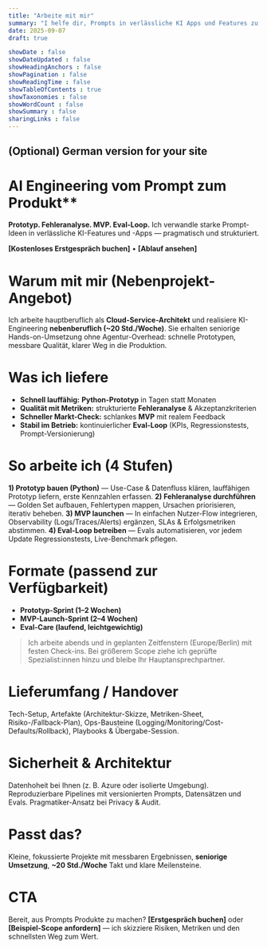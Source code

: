 ```yaml
---
title: "Arbeite mit mir"
summary: "I helfe dir, Prompts in verlässliche KI Apps und Features zu verwandeln."
date: 2025-09-07
draft: true

showDate : false
showDateUpdated : false
showHeadingAnchors : false
showPagination : false
showReadingTime : false
showTableOfContents : true
showTaxonomies : false 
showWordCount : false
showSummary : false
sharingLinks : false
---
```


## (Optional) German version for your site

# AI Engineering vom Prompt zum Produkt**

**Prototyp. Fehleranalyse. MVP. Eval-Loop.**
Ich verwandle starke Prompt-Ideen in verlässliche KI-Features und -Apps — pragmatisch und strukturiert.

**[Kostenloses Erstgespräch buchen]** • **[Ablauf ansehen]**

# Warum mit mir (Nebenprojekt-Angebot)

Ich arbeite hauptberuflich als **Cloud-Service-Architekt** und realisiere KI-Engineering **nebenberuflich (~20 Std./Woche)**. Sie erhalten seniorige Hands-on-Umsetzung ohne Agentur-Overhead: schnelle Prototypen, messbare Qualität, klarer Weg in die Produktion.

# Was ich liefere

* **Schnell lauffähig:** **Python-Prototyp** in Tagen statt Monaten
* **Qualität mit Metriken:** strukturierte **Fehleranalyse** & Akzeptanzkriterien
* **Schneller Markt-Check:** schlankes **MVP** mit realem Feedback
* **Stabil im Betrieb:** kontinuierlicher **Eval-Loop** (KPIs, Regressionstests, Prompt-Versionierung)

# So arbeite ich (4 Stufen)

**1) Prototyp bauen (Python)** — Use-Case & Datenfluss klären, lauffähigen Prototyp liefern, erste Kennzahlen erfassen.
**2) Fehleranalyse durchführen** — Golden Set aufbauen, Fehlertypen mappen, Ursachen priorisieren, iterativ beheben.
**3) MVP launchen** — In einfachen Nutzer-Flow integrieren, Observability (Logs/Traces/Alerts) ergänzen, SLAs & Erfolgsmetriken abstimmen.
**4) Eval-Loop betreiben** — Evals automatisieren, vor jedem Update Regressionstests, Live-Benchmark pflegen.

# Formate (passend zur Verfügbarkeit)

* **Prototyp-Sprint (1–2 Wochen)**
* **MVP-Launch-Sprint (2–4 Wochen)**
* **Eval-Care (laufend, leichtgewichtig)**

> Ich arbeite abends und in geplanten Zeitfenstern (Europe/Berlin) mit festen Check-ins. Bei größerem Scope ziehe ich geprüfte Spezialist:innen hinzu und bleibe Ihr Hauptansprechpartner.

# Lieferumfang / Handover

Tech-Setup, Artefakte (Architektur-Skizze, Metriken-Sheet, Risiko-/Fallback-Plan), Ops-Bausteine (Logging/Monitoring/Cost-Defaults/Rollback), Playbooks & Übergabe-Session.

# Sicherheit & Architektur

Datenhoheit bei Ihnen (z. B. Azure oder isolierte Umgebung). Reproduzierbare Pipelines mit versionierten Prompts, Datensätzen und Evals. Pragmatiker-Ansatz bei Privacy & Audit.

# Passt das?

Kleine, fokussierte Projekte mit messbaren Ergebnissen, **seniorige Umsetzung**, **~20 Std./Woche** Takt und klare Meilensteine.

# CTA

Bereit, aus Prompts Produkte zu machen?
**[Erstgespräch buchen]** oder **[Beispiel-Scope anfordern]** — ich skizziere Risiken, Metriken und den schnellsten Weg zum Wert.
